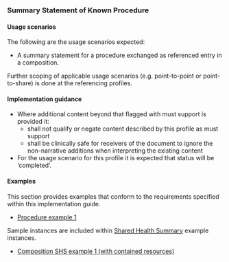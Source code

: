 ### Summary Statement of Known Procedure

#### Usage scenarios
The following are the usage scenarios expected:

* A summary statement for a procedure exchanged as referenced entry in a composition.

Further scoping of applicable usage scenarios (e.g. point-to-point or point-to-share) is done at the referencing profiles. 

#### Implementation guidance

* Where additional content beyond that flagged with must support is provided it:
    * shall not qualify or negate content described by this profile as must support
    * shall be clinically safe for receivers of the document to ignore the non-narrative additions when interpreting the existing content
* For the usage scenario for this profile it is expected that status will be ‘completed’.

#### Examples
This section provides examples that conform to the requirements specified within this implementation guide.
* [Procedure example 1](Procedure-3bc4a0f3-1d3e-4bde-83a9-7a04dd5f4a77.html)

Sample instances are included within [Shared Health Summary](StructureDefinition-composition-shs-1.html) example instances. 
* [Composition SHS example 1 (with contained resources)](Composition-a0da969a-7956-439b-b390-8de071a2df7c.html)
